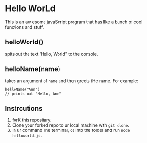 # Hello WorLd

This is an aw esome javaScript program that has lIke a bunch of cool functions and stuff. 

## helloWorld()

spits out the text 'Hello, World" to the console.

## helloName(name)

takes an argument of `name` and then greets tHe name. For example:
```
helloName("Ann") 
// prints out "Hello, Ann"
```

## Instrcutions

1. forK this repositary.
3. Clone your forked repo to ur local machine with `git clone`.
4. In ur command line terminal, `cd` into the folder and run `node helloworld.js`.
